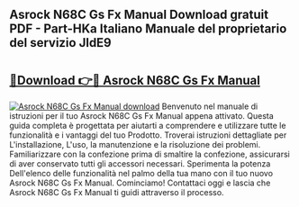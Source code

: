 ## Asrock N68C Gs Fx Manual Download gratuit PDF - Part-HKa Italiano Manuale del proprietario del servizio JldE9

# <h2><a href="http://dffmcdp.blite.top/?on=Asrock+N68C+Gs+Fx+Manual">🔗Download 👉🔴 Asrock N68C Gs Fx Manual</a></h2>

[![Asrock N68C Gs Fx Manual download](https://i.imgur.com/lujVjoI.png)](http://dffmcdp.blite.top/?on=Asrock+N68C+Gs+Fx+Manual)
Benvenuto nel manuale di istruzioni per il tuo Asrock N68C Gs Fx Manual appena attivato. Questa guida completa è progettata per aiutarti a comprendere e utilizzare tutte le funzionalità e i vantaggi del tuo Prodotto. Troverai istruzioni dettagliate per L'installazione, L'uso, la manutenzione e la risoluzione dei problemi. Familiarizzare con la confezione prima di smaltire la confezione, assicurarsi di aver conservato tutti gli accessori necessari. Sperimenta la potenza Dell'elenco delle funzionalità nel palmo della tua mano con il tuo nuovo Asrock N68C Gs Fx Manual. Cominciamo! Contattaci oggi e lascia che Asrock N68C Gs Fx Manual ti guidi attraverso il processo.
